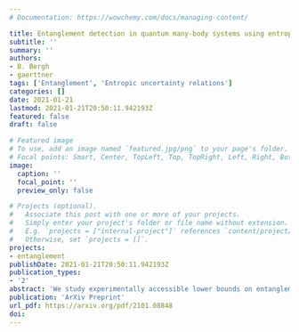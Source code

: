 ```yaml
---
# Documentation: https://wowchemy.com/docs/managing-content/

title: Entanglement detection in quantum many-body systems using entropic uncertainty relations
subtitle: ''
summary: ''
authors:
- B. Bergh
- gaerttner
tags: ['Entanglement', 'Entropic uncertainty relations']
categories: []
date: 2021-01-21
lastmod: 2021-01-21T20:50:11.942193Z
featured: false
draft: false

# Featured image
# To use, add an image named `featured.jpg/png` to your page's folder.
# Focal points: Smart, Center, TopLeft, Top, TopRight, Left, Right, BottomLeft, Bottom, BottomRight.
image:
  caption: ''
  focal_point: ''
  preview_only: false

# Projects (optional).
#   Associate this post with one or more of your projects.
#   Simply enter your project's folder or file name without extension.
#   E.g. `projects = ["internal-project"]` references `content/project/deep-learning/index.md`.
#   Otherwise, set `projects = []`.
projects:
- entanglement
publishDate: 2021-01-21T20:50:11.942193Z
publication_types:
- '2'
abstract: 'We study experimentally accessible lower bounds on entanglement measures based on entropic uncertainty relations. Experimentally quantifying entanglement is highly desired for applications of quantum simulation experiments to fundamental questions, e.g. in quantum statistical mechanics and condensed matter physics. At the same time it poses a significant challenge as the evaluation of entanglement measures typically requires the full reconstruction of the quantum state, which is extremely costly in terms of measurement statistics. We derive an improved entanglement bound for bipartite systems, which requires measuring joint probability distributions in only two different measurement settings per subsystem, and demonstrate its power by applying it to currently operational experimental setups for quantum simulation with cold atoms. Examining the tightness of the derived entanglement bound, we find that the set of pure states for which our relation is tight is strongly restricted. We show that for measurements in mutually unbiased bases the only pure states that saturate the bound are maximally entangled states on a subspace of the bipartite Hilbert space (this includes product states). We further show that our relation can also be employed for entanglement detection using generalized measurements, i.e. when not all measurement outcomes can be resolved individually by the detector. In addition, the impact of local conserved quantities on the detectable entanglement is discussed.'
publication: 'ArXiv Preprint'
url_pdf: https://arxiv.org/pdf/2101.08848
doi: 
---
```

